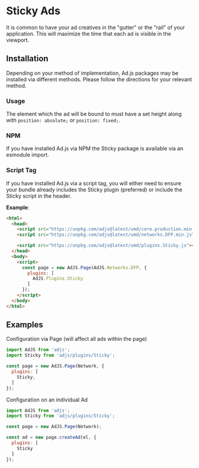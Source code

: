 # Sticky Ads
It is common to have your ad creatives in the "gutter" or the "rail" of your application.
This will maximize the time that each ad is visible in the viewport.

## Installation
Depending on your method of implementation, Ad.js packages may be installed via different methods.
Please follow the directions for your relevant method.

### Usage
The element which the ad will be bound to must have a set height along with `position: absolute;` or `position: fixed;`.

### NPM
If you have installed Ad.js via NPM the Sticky package is available via an esmodule import.

### Script Tag
If you have installed Ad.js via a script tag, you will either need to ensure your bundle already
includes the Sticky plugin (preferred) or include the Sticky script in the header.

__Example__:
```html
<html>
  <head>
    <script src="https://unpkg.com/adjs@latest/umd/core.production.min.js"></script>
    <script src="https://unpkg.com/adjs@latest/umd/networks.DFP.min.js"></script>

    <script src="https://unpkg.com/adjs@latest/umd/plugins.Sticky.js"></script>
  </head>
  <body>
    <script>
      const page = new AdJS.Page(AdJS.Networks.DFP, {
        plugins: [
          AdJS.Plugins.Sticky
        ]
      });
    </script>
  </body>
</html>
```

<!-- ## Options -->

## Examples

Configuration via Page (will affect all ads within the page)
```js
import AdJS from 'adjs';
import Sticky from 'adjs/plugins/Sticky';

const page = new AdJS.Page(Network, {
  plugins: [
    Sticky,
  ]
});
```

Configuration on an individual Ad
```js
import AdJS from 'adjs';
import Sticky from 'adjs/plugins/Sticky';

const page = new AdJS.Page(Network);

const ad = new page.createAd(el, {
  plugins: [
    Sticky
  ]
});
```
